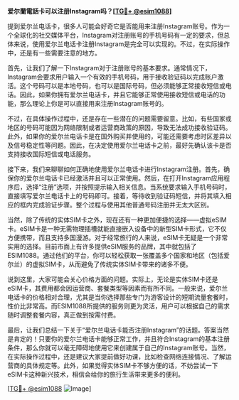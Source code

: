 **爱尔蘭電話卡可以注册Instagram吗？[[TG💪+ @esim1088](https://t.me/s/esim1088)]**

提到爱尔兰电话卡，很多人可能会好奇它是否能用来注册Instagram账号。作为一个全球化的社交媒体平台，Instagram对注册账号的手机号码有一定的要求，但总体来说，使用爱尔兰电话卡注册Instagram是完全可以实现的。不过，在实际操作中，还是有一些需要注意的地方。

首先，让我们了解一下Instagram对于注册账号的基本要求。通常情况下，Instagram会要求用户输入一个有效的手机号码，用于接收验证码以完成账户激活。这个号码可以是本地号码，也可以是国际号码，但必须能够正常接收短信或电话。因此，如果你拥有爱尔兰电话卡，并且它能够正常使用接收短信或电话的功能，那么理论上你是可以直接用来注册Instagram账号的。

不过，在具体操作过程中，还是存在一些潜在的问题需要留意。比如，有些国家或地区的号码可能因为网络限制或者运营商政策的原因，导致无法成功接收验证码。此外，如果你的爱尔兰电话卡是在国外购买并使用的，可能还需要考虑时区差异以及信号稳定性等问题。因此，在决定使用爱尔兰电话卡之前，最好先确认该卡是否支持接收国际短信或电话服务。

接下来，我们来聊聊如何正确地使用爱尔兰电话卡进行Instagram注册。首先，确保你的爱尔兰电话卡已经激活并且可以正常使用。然后，在打开Instagram应用程序后，选择“注册”选项，并按照提示输入相关信息。当系统要求输入手机号码时，直接填写爱尔兰电话卡上的号码即可。接着，等待收到验证码短信，并将其填入相应的框内完成验证步骤。整个过程与使用其他普通号码注册并无太大区别。

当然，除了传统的实体SIM卡之外，现在还有一种更加便捷的选择——虚拟eSIM卡。eSIM卡是一种无需物理插槽就能直接嵌入设备中的新型SIM卡形式，它不仅方便携带，而且支持多国漫游。对于经常旅行的人来说，eSIM卡无疑是一个非常实用的选择。目前市面上有许多提供eSIM服务的品牌，其中就包括了ESIM1088。通过他们的平台，你可以轻松获取一张覆盖多个国家和地区（包括爱尔兰）的虚拟SIM卡，从而避免了传统实体SIM卡带来的诸多不便。

说到这里，大家可能会关心价格方面的问题。实际上，无论是实体SIM卡还是eSIM卡，其费用都会因运营商、套餐类型等因素而有所不同。一般来说，爱尔兰电话卡的价格相对合理，尤其是当你选择那些专门为游客设计的短期流量套餐时，性价比非常高。而ESIM1088所提供的服务则更为灵活，用户可以根据自己的需求随时调整套餐内容，真正做到按需付费。

最后，让我们总结一下关于“爱尔兰电话卡能否注册Instagram”的话题。答案当然是肯定的！只要你的爱尔兰电话卡能够正常工作，并且符合Instagram的基本注册条件，那么你就可以毫无障碍地使用它来创建属于自己的Instagram账号。当然，在实际操作过程中，还是建议大家提前做好功课，比如检查网络连接情况、了解运营商的具体规定等。此外，如果觉得实体SIM卡不够方便的话，不妨尝试一下eSIM卡这种新兴技术，相信会给你的旅行生活带来更多的便利。

[[TG💪+ @esim1088](https://t.me/s/esim1088) ![Image](https://i.postimg.cc/4NQfJmqS/Snipaste-2025-05-13-00-14-12.png)]